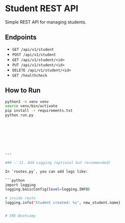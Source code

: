 # Student REST API

Simple REST API for managing students.

## Endpoints

- `GET /api/v1/student`
- `POST /api/v1/student`
- `GET /api/v1/student/<id>`
- `PUT /api/v1/student/<id>`
- `DELETE /api/v1/student/<id>`
- `GET /healthcheck`

## How to Run

```bash
python3 -m venv venv
source venv/bin/activate
pip install -r requirements.txt
python run.py








---

### ✅ 11. Add Logging (optional but recommended)

In `routes.py`, you can add logs like:

```python
import logging
logging.basicConfig(level=logging.INFO)

# inside route
logging.info("Student created: %s", new_student.name)


# SRE-Bootcamp
